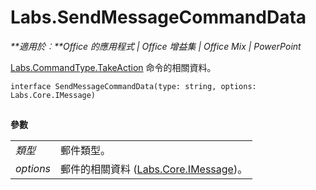 
# Labs.SendMessageCommandData

 _**適用於︰**Office 的應用程式 | Office 增益集 | Office Mix | PowerPoint_


  [Labs.CommandType.TakeAction](http://msdn.microsoft.com/library/4d6f4ca5-56e8-45b4-803c-5b562b2d97c1.aspx) 命令的相關資料。

```
interface SendMessageCommandData(type: string, options: Labs.Core.IMessage)
```


## 

 **參數**


|||
|:-----|:-----|
| _類型_|郵件類型。|
| _options_|郵件的相關資料 ([Labs.Core.IMessage](http://msdn.microsoft.com/library/69b9a5c2-cbce-4a3d-b937-e8b4798612a8.aspx))。|
